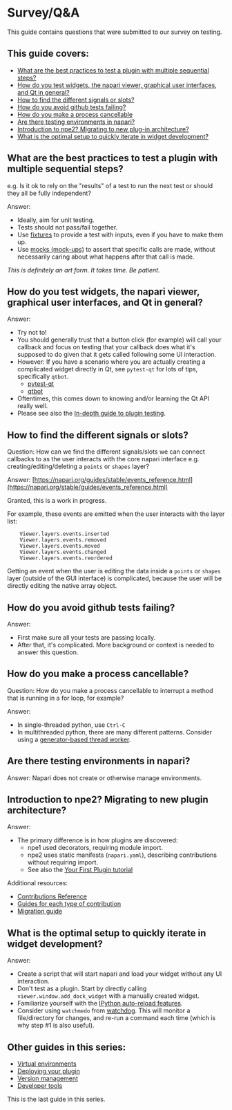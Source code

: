 # Survey/Q&A

This guide contains questions that were submitted to our survey on testing.  

## This guide covers:   
- [What are the best practices to test a plugin with multiple sequential steps?](#what-are-the-best-practices-to-test-a-plugin-with-multiple-sequential-steps)  
- [How do you test widgets, the napari viewer, graphical user interfaces, and Qt in general?](#how-do-you-test-widgets-the-napari-viewer-graphical-user-interfaces-and-qt-in-general)  
- [How to find the different signals or slots?](#how-to-find-the-different-signals-or-slots)  
- [How do you avoid github tests failing?](#how-do-you-avoid-github-tests-failing)  
- [How do you make a process cancellable](#how-do-you-make-a-process-cancellable)  
- [Are there testing environments in napari?](#are-there-testing-environments-in-napari)  
- [Introduction to npe2? Migrating to new plug-in architecture?](#introduction-to-npe2-migrating-to-new-plugin-architecture)  
- [What is the optimal setup to quickly iterate in widget development?](#what-is-the-optimal-setup-to-quickly-iterate-in-widget-development)  
  
## What are the best practices to test a plugin with multiple sequential steps?
e.g. Is it ok to rely on the "results" of a test to run the next test or should they all be fully independent?  

Answer:  
* Ideally, aim for unit testing.  
* Tests should not pass/fail together.  
* Use [fixtures](https://docs.pytest.org/en/6.2.x/fixture.html) to provide a test with inputs, even if you have to make them up.  
* Use [mocks (mock-ups)](https://docs.python.org/3/library/unittest.mock.html) to assert that specific calls are made, without necessarily caring about what happens after that call is made.  

*This is definitely an art form. It takes time. Be patient.*

## How do you test widgets, the napari viewer, graphical user interfaces, and Qt in general?
Answer:
* Try not to!
* You should generally trust that a button click (for example) will call your callback and focus on testing that your callback does what it's supposed to do given that it gets called following some UI interaction.
* However: If you have a scenario where you are actually creating a complicated widget directly in Qt, see `pytest-qt` for lots of tips, specifically `qtbot`.
    - [pytest-qt](https://pytest-qt.readthedocs.io/en/latest/intro.html)
    - [qtbot](https://pytest-qt.readthedocs.io/en/latest/reference.html?highlight=qtbot#module-pytestqt.qtbot)
* Oftentimes, this comes down to knowing and/or learning the Qt API really well.  
* Please see also the [In-depth guide to plugin testing](../testing_workshop_docs/index.md).
## How to find the different signals or slots?
Question: How can we find the different signals/slots we can connect callbacks to as the user interacts with the core napari interface e.g. creating/editing/deleting a `points` or `shapes` layer?

Answer: 
[https://napari.org/guides/stable/events_reference.html](https://napari.org/stable/guides/events_reference.html)  

Granted, this is a work in progress. 

For example, these events are emitted when the user interacts with the layer list: 
```console  
    Viewer.layers.events.inserted  
    Viewer.layers.events.removed  
    Viewer.layers.events.moved  
    Viewer.layers.events.changed  
    Viewer.layers.events.reordered  
```    

Getting an event when the user is editing the data inside a `points` or `shapes` layer (outside of the GUI interface) is complicated, because the user will be directly editing the native array object.

## How do you avoid github tests failing?  
Answer:  
* First make sure all your tests are passing locally.  
* After that, it's complicated. More background or context is needed to answer this question.  
  
## How do you make a process cancellable? 
Question: How do you make a process cancellable to interrupt a method that is running in a for loop, for example?  

Answer:  
* In single-threaded python, use `Ctrl-C`  
* In multithreaded python, there are many different patterns. Consider using a [generator-based thread worker](https://napari.org/stable/guides/threading.html#generators-for-the-win).    

## Are there testing environments in napari?
Answer: Napari does not create or otherwise manage environments.  
  
## Introduction to npe2? Migrating to new plugin architecture?     
Answer:  
* The primary difference is in how plugins are discovered:  
    - npe1 used decorators, requiring module import.  
    - npe2 uses static manifests (`napari.yaml`), describing contributions without requiring import.  
    - See also the [Your First Plugin tutorial](https://napari.org/stable/plugins/first_plugin.html)  
  
Additional resources:
* [Contributions Reference](https://napari.org/stable/plugins/contributions.html)  
* [Guides for each type of contribution](https://napari.org/stable/plugins/guides.html)  
* [Migration guide](https://napari.org/stable/plugins/npe2_migration_guide.html)  
  
## What is the optimal setup to quickly iterate in widget development?
Answer:   
* Create a script that will start napari and load your widget without any UI interaction.  
* Don't test as a plugin. Start by directly calling `viewer.window.add_dock_widget` with a manually created widget.  
* Familiarize yourself with the [IPython auto-reload features](https://ipython.readthedocs.io/en/stable/config/extensions/autoreload.html).   
* Consider using `watchmedo` from [watchdog](https://github.com/gorakhargosh/watchdog).
  This will monitor a file/directory for changes, and re-run a command each time (which is why step #1 is also useful).  


## Other guides in this series:

* [Virtual environments](./1-virtual-environments.md)   
* [Deploying your plugin](./2-deploying-your-plugin.md)  
* [Version management](./3-version-management.md)  
* [Developer tools](./4-developer-tools.md)

This is the last guide in this series. 
